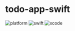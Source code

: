 # todo-app-swift

![platform](https://img.shields.io/badge/platform-iOS-green.svg)
![swift](https://img.shields.io/badge/swift-5.2-orange.svg)
![xcode](https://img.shields.io/badge/xcode-11.4.1-blue.svg)
